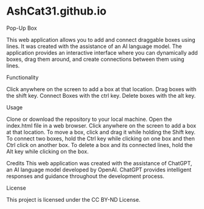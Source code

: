 # AshCat31.github.io
Pop-Up Box

This web application allows you to add and connect draggable boxes using lines. It was created with the assistance of an AI language model. The application provides an interactive interface where you can dynamically add boxes, drag them around, and create connections between them using lines.

Functionality

Click anywhere on the screen to add a box at that location.
Drag boxes with the shift key.
Connect Boxes with the ctrl key.
Delete boxes with the alt key.

Usage

Clone or download the repository to your local machine.
Open the index.html file in a web browser.
Click anywhere on the screen to add a box at that location.
To move a box, click and drag it while holding the Shift key.
To connect two boxes, hold the Ctrl key while clicking on one box and then Ctrl click on another box.
To delete a box and its connected lines, hold the Alt key while clicking on the box.

Credits
This web application was created with the assistance of ChatGPT, an AI language model developed by OpenAI. ChatGPT provides intelligent responses and guidance throughout the development process.

License

This project is licensed under the CC BY-ND License.
